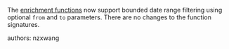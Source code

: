 The [enrichment functions](https://vector.dev/docs/reference/vrl/functions/#enrichment-functions) now support bounded date range filtering using optional `from` and `to` parameters. There are no changes to the function signatures.

authors: nzxwang
